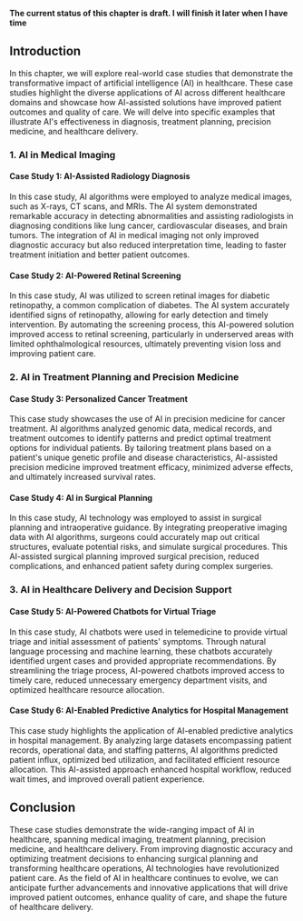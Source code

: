 **The current status of this chapter is draft. I will finish it later when I have time**

Introduction
------------

In this chapter, we will explore real-world case studies that demonstrate the transformative impact of artificial intelligence (AI) in healthcare. These case studies highlight the diverse applications of AI across different healthcare domains and showcase how AI-assisted solutions have improved patient outcomes and quality of care. We will delve into specific examples that illustrate AI's effectiveness in diagnosis, treatment planning, precision medicine, and healthcare delivery.

### 1. AI in Medical Imaging

#### Case Study 1: AI-Assisted Radiology Diagnosis

In this case study, AI algorithms were employed to analyze medical images, such as X-rays, CT scans, and MRIs. The AI system demonstrated remarkable accuracy in detecting abnormalities and assisting radiologists in diagnosing conditions like lung cancer, cardiovascular diseases, and brain tumors. The integration of AI in medical imaging not only improved diagnostic accuracy but also reduced interpretation time, leading to faster treatment initiation and better patient outcomes.

#### Case Study 2: AI-Powered Retinal Screening

In this case study, AI was utilized to screen retinal images for diabetic retinopathy, a common complication of diabetes. The AI system accurately identified signs of retinopathy, allowing for early detection and timely intervention. By automating the screening process, this AI-powered solution improved access to retinal screening, particularly in underserved areas with limited ophthalmological resources, ultimately preventing vision loss and improving patient care.

### 2. AI in Treatment Planning and Precision Medicine

#### Case Study 3: Personalized Cancer Treatment

This case study showcases the use of AI in precision medicine for cancer treatment. AI algorithms analyzed genomic data, medical records, and treatment outcomes to identify patterns and predict optimal treatment options for individual patients. By tailoring treatment plans based on a patient's unique genetic profile and disease characteristics, AI-assisted precision medicine improved treatment efficacy, minimized adverse effects, and ultimately increased survival rates.

#### Case Study 4: AI in Surgical Planning

In this case study, AI technology was employed to assist in surgical planning and intraoperative guidance. By integrating preoperative imaging data with AI algorithms, surgeons could accurately map out critical structures, evaluate potential risks, and simulate surgical procedures. This AI-assisted surgical planning improved surgical precision, reduced complications, and enhanced patient safety during complex surgeries.

### 3. AI in Healthcare Delivery and Decision Support

#### Case Study 5: AI-Powered Chatbots for Virtual Triage

In this case study, AI chatbots were used in telemedicine to provide virtual triage and initial assessment of patients' symptoms. Through natural language processing and machine learning, these chatbots accurately identified urgent cases and provided appropriate recommendations. By streamlining the triage process, AI-powered chatbots improved access to timely care, reduced unnecessary emergency department visits, and optimized healthcare resource allocation.

#### Case Study 6: AI-Enabled Predictive Analytics for Hospital Management

This case study highlights the application of AI-enabled predictive analytics in hospital management. By analyzing large datasets encompassing patient records, operational data, and staffing patterns, AI algorithms predicted patient influx, optimized bed utilization, and facilitated efficient resource allocation. This AI-assisted approach enhanced hospital workflow, reduced wait times, and improved overall patient experience.

Conclusion
----------

These case studies demonstrate the wide-ranging impact of AI in healthcare, spanning medical imaging, treatment planning, precision medicine, and healthcare delivery. From improving diagnostic accuracy and optimizing treatment decisions to enhancing surgical planning and transforming healthcare operations, AI technologies have revolutionized patient care. As the field of AI in healthcare continues to evolve, we can anticipate further advancements and innovative applications that will drive improved patient outcomes, enhance quality of care, and shape the future of healthcare delivery.
